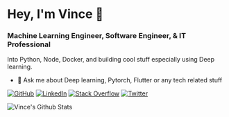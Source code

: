 # Hey, I'm Vince 👋

### Machine Learning Engineer, Software Engineer, & IT Professional

Into Python, Node, Docker, and building cool stuff especially using Deep learning.
- 🤔 Ask me about Deep learning, Pytorch, Flutter or any tech related stuff

[![GitHub](https://img.shields.io/badge/GitHub-Droid021-black)](https://github.com/Droid021)
[![LinkedIn](https://img.shields.io/badge/LinkedIn-v3nvince-blue)](https://www.linkedin.com/in/v3nvince/)
[![Stack Overflow](https://img.shields.io/badge/Stack&nbsp;Overflow-Droid-orange)](https://stackoverflow.com/users/11599692/droid?tab=profile)
[![Twitter](https://img.shields.io/twitter/follow/darctrac3?style=plastic)](https://twitter.com/darctrac3)


<img align="left" alt="Vince's Github Stats" src="https://github-readme-stats.vercel.app/api?username=Droid021&show_icons=true&hide_border=true&hide=contribs,issues&count_private=true&include_all_commits=false" />
